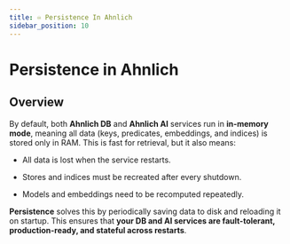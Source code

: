 ```yaml
---
title: ♾️ Persistence In Ahnlich 
sidebar_position: 10
---
```



# Persistence in Ahnlich
## Overview
By default, both **Ahnlich DB** and **Ahnlich AI** services run in **in-memory mode**, meaning all data (keys, predicates, embeddings, and indices) is stored only in RAM. This is fast for retrieval, but it also means:
- All data is lost when the service restarts.

- Stores and indices must be recreated after every shutdown.

- Models and embeddings need to be recomputed repeatedly.

**Persistence** solves this by periodically saving data to disk and reloading it on startup. This ensures that **your DB and AI services are fault-tolerant, production-ready, and stateful across restarts**.
